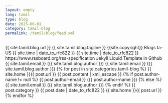```yaml
---
layout: empty
lang: tamil
type: blog
date: 2025-06-01
category: tamil-blog
permalink: /tamil/blog/feed.xml
---
```


<rss xmlns:atom="http://www.w3.org/2005/Atom" version="2.0">
	<channel>
		<title>{{ site.tamil.blog.title }}</title>
		<link>{{ site.tamil.blog.url }}</link>
		<description>{{ site.tamil.blog.tagline }}</description>
		<copyright>{{site.copyright}}</copyright>
		<category>Blogs</category>
		<language>ta-US</language>
		<pubDate>{{ site.time | date_to_rfc822  }}</pubDate>
		<lastBuildDate>{{ site.time | date_to_rfc822  }}</lastBuildDate>
		<atom:link href="{{ site.tamil.blog.url }}/feed.xml" rel="self" type="application/rss+xml" />
		<docs>https://www.rssboard.org/rss-specification</docs>
		<generator>Jekyll Liquid Template in Github</generator>
		<managingEditor>{{ site.tamil.email }} ({{ site.tamil.blog.author }})</managingEditor>
		<webMaster>{{ site.tamil.email }} ({{ site.tamil.blog.author }})</webMaster>
		{% for post in site.categories.tamil-blog %}
			<item>
				<title>{{ post.title | xml_escape }}</title>
				<link>{{ site.home }}{{ post.url }}</link>
				<description>{{ post.content | xml_escape }}</description>
			{% if post.author-name != null %}
				<author>{{ post.author-email }} ({{ post.author-name }})</author>
			{% else %}
				<author>{{ site.tamil.email }} ({{ site.tamil.blog.author }})</author>
			{% endif %}
				<category>{{ post.category }}</category>
				<pubDate>{{ post.date | date_to_rfc822  }}</pubDate>
				<guid isPermaLink="true">{{ site.home }}{{ post.url }}</guid>
			</item>
		{% endfor %}
	</channel>
</rss>
